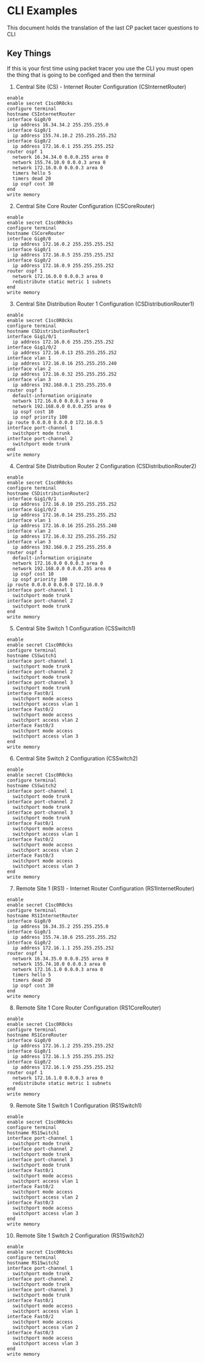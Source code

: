 # CLI Examples

This document holds the translation of the last CP packet tacer questions to CLI 

## Key Things
If this is your first time using packet tracer you use the CLI you must open the thing that is going to be configed and then the terminal 




1. Central Site (CS) - Internet Router Configuration (CSInternetRouter)
```
enable
enable secret C1sc0R0cks
configure terminal
hostname CSInternetRouter
interface Gig0/0
  ip address 16.34.34.2 255.255.255.0
interface Gig0/1
  ip address 155.74.10.2 255.255.255.252
interface Gig0/2
  ip address 172.16.0.1 255.255.255.252
router ospf 1
  network 16.34.34.0 0.0.0.255 area 0
  network 155.74.10.0 0.0.0.3 area 0
  network 172.16.0.0 0.0.0.3 area 0
  timers hello 5
  timers dead 20
  ip ospf cost 30
end
write memory
```

2. Central Site Core Router Configuration (CSCoreRouter)
```
enable
enable secret C1sc0R0cks
configure terminal
hostname CSCoreRouter
interface Gig0/0
  ip address 172.16.0.2 255.255.255.252
interface Gig0/1
  ip address 172.16.0.5 255.255.255.252
interface Gig0/2
  ip address 172.16.0.9 255.255.255.252
router ospf 1
  network 172.16.0.0 0.0.0.3 area 0
  redistribute static metric 1 subnets
end
write memory
```
3. Central Site Distribution Router 1 Configuration (CSDistributionRouter1)
```
enable
enable secret C1sc0R0cks
configure terminal
hostname CSDistributionRouter1
interface Gig1/0/1
  ip address 172.16.0.6 255.255.255.252
interface Gig1/0/2
  ip address 172.16.0.13 255.255.255.252
interface vlan 1
  ip address 172.16.0.16 255.255.255.240
interface vlan 2
  ip address 172.16.0.32 255.255.255.252
interface vlan 3
  ip address 192.168.0.1 255.255.255.0
router ospf 1
  default-information originate
  network 172.16.0.0 0.0.0.3 area 0
  network 192.168.0.0 0.0.0.255 area 0
  ip ospf cost 10
  ip ospf priority 100
ip route 0.0.0.0 0.0.0.0 172.16.0.5
interface port-channel 1
  switchport mode trunk
interface port-channel 2
  switchport mode trunk
end
write memory
```
4. Central Site Distribution Router 2 Configuration (CSDistributionRouter2)
```
enable
enable secret C1sc0R0cks
configure terminal
hostname CSDistributionRouter2
interface Gig1/0/1
  ip address 172.16.0.10 255.255.255.252
interface Gig1/0/2
  ip address 172.16.0.14 255.255.255.252
interface vlan 1
  ip address 172.16.0.16 255.255.255.240
interface vlan 2
  ip address 172.16.0.32 255.255.255.252
interface vlan 3
  ip address 192.168.0.2 255.255.255.0
router ospf 1
  default-information originate
  network 172.16.0.0 0.0.0.3 area 0
  network 192.168.0.0 0.0.0.255 area 0
  ip ospf cost 10
  ip ospf priority 100
ip route 0.0.0.0 0.0.0.0 172.16.0.9
interface port-channel 1
  switchport mode trunk
interface port-channel 2
  switchport mode trunk
end
write memory
```
5. Central Site Switch 1 Configuration (CSSwitch1)
```
enable
enable secret C1sc0R0cks
configure terminal
hostname CSSwitch1
interface port-channel 1
  switchport mode trunk
interface port-channel 2
  switchport mode trunk
interface port-channel 3
  switchport mode trunk
interface Fast0/1
  switchport mode access
  switchport access vlan 1
interface Fast0/2
  switchport mode access
  switchport access vlan 2
interface Fast0/3
  switchport mode access
  switchport access vlan 3
end
write memory
```
6. Central Site Switch 2 Configuration (CSSwitch2)
```
enable
enable secret C1sc0R0cks
configure terminal
hostname CSSwitch2
interface port-channel 1
  switchport mode trunk
interface port-channel 2
  switchport mode trunk
interface port-channel 3
  switchport mode trunk
interface Fast0/1
  switchport mode access
  switchport access vlan 1
interface Fast0/2
  switchport mode access
  switchport access vlan 2
interface Fast0/3
  switchport mode access
  switchport access vlan 3
end
write memory
```
7. Remote Site 1 (RS1) - Internet Router Configuration (RS1InternetRouter)
```
enable
enable secret C1sc0R0cks
configure terminal
hostname RS1InternetRouter
interface Gig0/0
  ip address 16.34.35.2 255.255.255.0
interface Gig0/1
  ip address 155.74.10.6 255.255.255.252
interface Gig0/2
  ip address 172.16.1.1 255.255.255.252
router ospf 1
  network 16.34.35.0 0.0.0.255 area 0
  network 155.74.10.0 0.0.0.3 area 0
  network 172.16.1.0 0.0.0.3 area 0
  timers hello 5
  timers dead 20
  ip ospf cost 30
end
write memory
```
8. Remote Site 1 Core Router Configuration (RS1CoreRouter)
```
enable
enable secret C1sc0R0cks
configure terminal
hostname RS1CoreRouter
interface Gig0/0
  ip address 172.16.1.2 255.255.255.252
interface Gig0/1
  ip address 172.16.1.5 255.255.255.252
interface Gig0/2
  ip address 172.16.1.9 255.255.255.252
router ospf 1
  network 172.16.1.0 0.0.0.3 area 0
  redistribute static metric 1 subnets
end
write memory
```
9. Remote Site 1 Switch 1 Configuration (RS1Switch1)
```
enable
enable secret C1sc0R0cks
configure terminal
hostname RS1Switch1
interface port-channel 1
  switchport mode trunk
interface port-channel 2
  switchport mode trunk
interface port-channel 3
  switchport mode trunk
interface Fast0/1
  switchport mode access
  switchport access vlan 1
interface Fast0/2
  switchport mode access
  switchport access vlan 2
interface Fast0/3
  switchport mode access
  switchport access vlan 3
end
write memory
```
10. Remote Site 1 Switch 2 Configuration (RS1Switch2)
```
enable
enable secret C1sc0R0cks
configure terminal
hostname RS1Switch2
interface port-channel 1
  switchport mode trunk
interface port-channel 2
  switchport mode trunk
interface port-channel 3
  switchport mode trunk
interface Fast0/1
  switchport mode access
  switchport access vlan 1
interface Fast0/2
  switchport mode access
  switchport access vlan 2
interface Fast0/3
  switchport mode access
  switchport access vlan 3
end
write memory
```
